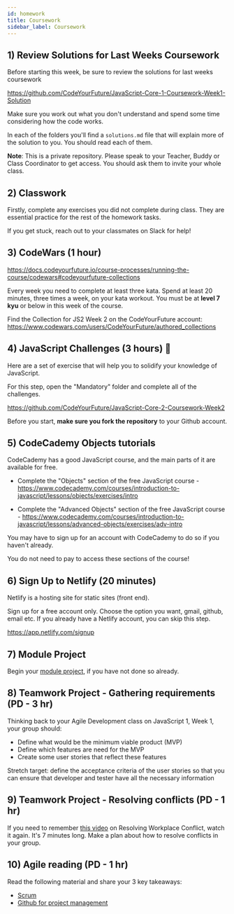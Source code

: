 ```yaml
---
id: homework
title: Coursework
sidebar_label: Coursework
---
```


## 1) Review Solutions for Last Weeks Coursework

Before starting this week, be sure to review the solutions for last weeks coursework

https://github.com/CodeYourFuture/JavaScript-Core-1-Coursework-Week1-Solution

Make sure you work out what you don't understand and spend some time considering how the code works.

In each of the folders you'll find a `solutions.md` file that will explain more of the solution to you. You should read each of them.

**Note**: This is a private repository. Please speak to your Teacher, Buddy or Class Coordinator to get access. You should ask them to invite your whole class.

## 2) Classwork

Firstly, complete any exercises you did not complete during class. They are essential practice for the rest of the homework tasks.

If you get stuck, reach out to your classmates on Slack for help!

## 3) CodeWars (1 hour)

https://docs.codeyourfuture.io/course-processes/running-the-course/codewars#codeyourfuture-collections

Every week you need to complete at least three kata. Spend at least 20 minutes, three times a week, on your kata workout. You must be at **level 7 kyu** or below in this week of the course.

Find the Collection for JS2 Week 2 on the CodeYourFuture account: https://www.codewars.com/users/CodeYourFuture/authored_collections

## 4) JavaScript Challenges (3 hours) 🔑

Here are a set of exercise that will help you to solidify your knowledge of JavaScript.

For this step, open the "Mandatory" folder and complete all of the challenges.

https://github.com/CodeYourFuture/JavaScript-Core-2-Coursework-Week2

Before you start, **make sure you fork the repository** to your Github account.

## 5) CodeCademy Objects tutorials

CodeCademy has a good JavaScript course, and the main parts of it are available for free.

- Complete the "Objects" section of the free JavaScript course - https://www.codecademy.com/courses/introduction-to-javascript/lessons/objects/exercises/intro

- Complete the "Advanced Objects" section of the free JavaScript course - https://www.codecademy.com/courses/introduction-to-javascript/lessons/advanced-objects/exercises/adv-intro

You may have to sign up for an account with CodeCademy to do so if you haven't already.

You do not need to pay to access these sections of the course!

## 6) Sign Up to Netlify (20 minutes)

Netlify is a hosting site for static sites (front end).

Sign up for a free account only. Choose the option you want, gmail, github, email etc. If you already have a Netlify account, you can skip this step.

https://app.netlify.com/signup

## 7) Module Project

Begin your [module project](../module-project), if you have not done so already.

## 8) Teamwork Project - Gathering requirements (PD - 3 hr)

Thinking back to your Agile Development class on JavaScript 1, Week 1, your group should:

- Define what would be the minimum viable product (MVP)
- Define which features are need for the MVP
- Create some user stories that reflect these features

Stretch target: define the acceptance criteria of the user stories so that you can ensure that developer and tester have all the necessary information

## 9) Teamwork Project - Resolving conflicts (PD - 1 hr)

If you need to remember [this video](https://www.youtube.com/watch?v=qDfSYz0PX9g) on Resolving Workplace Conflict, watch it again. It's 7 minutes long.
Make a plan about how to resolve conflicts in your group.

## 10) Agile reading (PD - 1 hr)

Read the following material and share your 3 key takeaways:

- [Scrum](https://www.agilealliance.org/glossary/scrum/#q=~%28infinite~false~filters~%28postType~%28~%27page~%27post~%27aa_book~%27aa_event_session~%27aa_experience_report~%27aa_glossary~%27aa_research_paper~%27aa_video%29~tags~%28~%27scrum%29%29~searchTerm~%27~sort~false~sortDirection~%27asc~page~1%29)
- [Github for project management](https://www.jobsity.com/blog/a-quick-guide-to-using-github-for-project-management)